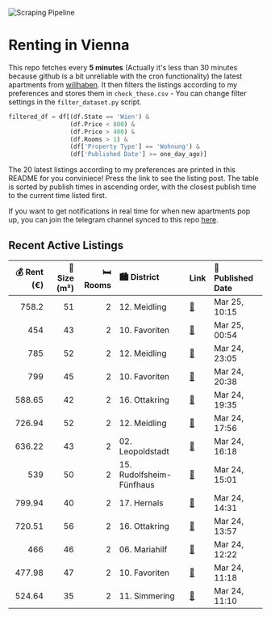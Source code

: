 ![Scraping Pipeline](https://github.com/AthomsG/renting-in-vienna/actions/workflows/run_pipeline.yml/badge.svg)


# Renting in Vienna

This repo fetches every **5 minutes** (Actually it's less than 30 minutes because github is a bit unreliable with the cron functionality) the latest apartments from [willhaben](https://www.willhaben.at/).
It then filters the listings according to my preferences and stores them in `check_these.csv` - You can change filter settings in the `filter_dataset.py` script.

```python
filtered_df = df[(df.State == 'Wien') & 
                 (df.Price < 800) &
                 (df.Price > 400) &
                 (df.Rooms > 1) &
                 (df['Property Type'] == 'Wohnung') &
                 (df['Published Date'] >= one_day_ago)]
```

The 20 latest listings according to my preferences are printed in this README for you conviniece! Press the link to see the listing post.
The table is sorted by publish times in ascending order, with the closest publish time to the current time listed first.

If you want to get notifications in real time for when new apartments pop up, you can join the telegram channel synced to this repo [here](https://t.me/+1HPAYOf5BSsyNTlk).

## Recent Active Listings

|   💰 Rent (€) |   📏 Size (m²) |   🛏️ Rooms | 🏙️ District              | Link                                                                                                                                                                                                      | 📅 Published Date   |
|-------------:|--------------:|-----------:|:-------------------------|:----------------------------------------------------------------------------------------------------------------------------------------------------------------------------------------------------------|:-------------------|
|       758.2  |            51 |          2 | 12. Meidling             | [🔗](https://www.willhaben.at/iad/immobilien/d/mietwohnungen/wien/wien-1120-meidling/charmante-2-zimmer-neubauwohnung-mit-balkon-in-u-bahnn%C3%A4he%21-1704122431/)                                        | Mar 25, 10:15      |
|       454    |            43 |          2 | 10. Favoriten            | [🔗](https://www.willhaben.at/iad/immobilien/d/mietwohnungen/wien/wien-1100-favoriten/voll-m%C3%B6blierte-gemeindewohnung-mit-direktvergabe-%28nur-mit-g%C3%BCltigem-vormerkschein%29-1279888228/)         | Mar 25, 00:54      |
|       785    |            52 |          2 | 12. Meidling             | [🔗](https://www.willhaben.at/iad/immobilien/d/mietwohnungen/wien/wien-1120-meidling/helle-freundliche-2-zimmer-wohnung-mit-blick-auf-den-sonnenuntergang-2119899272/)                                     | Mar 24, 23:05      |
|       799    |            45 |          2 | 10. Favoriten            | [🔗](https://www.willhaben.at/iad/immobilien/d/mietwohnungen/wien/wien-1100-favoriten/sonnwend---living%21-erstbezug---k%C3%BCche---klima---beschattung---u1-n%C3%A4he%21-1661379415/)                     | Mar 24, 20:38      |
|       588.65 |            42 |          2 | 16. Ottakring            | [🔗](https://www.willhaben.at/iad/immobilien/d/mietwohnungen/wien/wien-1160-ottakring/gut-geschnittene-2-zimmer-altbauwohnung-i-1.-stock-ohne-lift-i-n%C3%A4he-thaliastra%C3%9Fe-bezirksamt-1719412115/)   | Mar 24, 19:35      |
|       726.94 |            52 |          2 | 12. Meidling             | [🔗](https://www.willhaben.at/iad/immobilien/d/mietwohnungen/wien/wien-1120-meidling/nachmieter-gesucht---sonnige-2-zimmer-wohnung-mit-balkon-937623685/)                                                  | Mar 24, 17:56      |
|       636.22 |            43 |          2 | 02. Leopoldstadt         | [🔗](https://www.willhaben.at/iad/immobilien/d/mietwohnungen/wien/wien-1020-leopoldstadt/provisionsfrei:-2-zimmer-wohnung-ruhelage-u1/-u2/-wu-1286720999/)                                                 | Mar 24, 16:18      |
|       539    |            50 |          2 | 15. Rudolfsheim-Fünfhaus | [🔗](https://www.willhaben.at/iad/immobilien/d/mietwohnungen/wien/wien-1150-rudolfsheim-f%C3%BCnfhaus/2-zimmer-gemeindewohnung-im-15.-bezirk---ideal-als-erste-wohnung%21-1687668521/)                     | Mar 24, 15:01      |
|       799.94 |            40 |          2 | 17. Hernals              | [🔗](https://www.willhaben.at/iad/immobilien/d/mietwohnungen/wien/wien-1170-hernals/modernes-wohnen-im-erstbezug---frisch-sanierte-wohnung-mit-hochwertiger-ausstattung%21---jetzt-zuschlagen-1534867671/) | Mar 24, 14:31      |
|       720.51 |            56 |          2 | 16. Ottakring            | [🔗](https://www.willhaben.at/iad/immobilien/d/mietwohnungen/wien/wien-1160-ottakring/neuwertig%21-1443592918/)                                                                                            | Mar 24, 13:57      |
|       466    |            46 |          2 | 06. Mariahilf            | [🔗](https://www.willhaben.at/iad/immobilien/d/mietwohnungen/wien/wien-1060-mariahilf/direktvergabe-wiener-wohnen-2-zimmer-n%C3%A4he-mariahilferstrasse-988853902/)                                        | Mar 24, 12:22      |
|       477.98 |            47 |          2 | 10. Favoriten            | [🔗](https://www.willhaben.at/iad/immobilien/d/mietwohnungen/wien/wien-1100-favoriten/gemeindewohnung---direktvergabe-1527300546/)                                                                         | Mar 24, 11:18      |
|       524.64 |            35 |          2 | 11. Simmering            | [🔗](https://www.willhaben.at/iad/immobilien/d/mietwohnungen/wien/wien-1110-simmering/moderne-2-zimmer-wohnung-auf-der-simmeringer-hauptstrasse%21-1992521228/)                                            | Mar 24, 11:10      |
